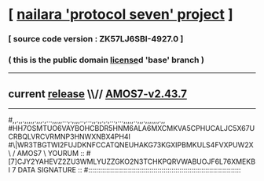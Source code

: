 
# [ [nailara 'protocol seven' project](http://nailara.network/) ]

### [ source code version : ZK57LJ6SBI-4927.0 ]

### ( this is the public domain [license](../license)d 'base' branch )
---
## current [release](https://github.com/nailara-technologies/protocol-7/releases) \\\\// [AMOS7-v2.43.7](https://github.com/nailara-technologies/protocol-7/releases/tag/AMOS7-v2.43.7)
---

#,,.,,.,,,,,.,,,.,...,,,,,...,.,,,,..,...,,.,,.,.,...,...,,,,,..,,,.,,,,,,,.,,
#HH7OSMTUO6VAYBOHCBDR5HNM6ALA6MXCMKVA5CPHUCALJC5X67UCRBQLVRCVRMNP3HNWXNBX4PH4I
#\\\|WR3TBGTWI2FUJDKNFCCATQNEUHAKG73KGXIPBMKULS4FVXPUW2X \ / AMOS7 \ YOURUM ::
#\[7]CJY2YAHEVZ2ZU3WMLYUZZGKO2N3TCHKPQRVWABUOJF6L76XMEKBI 7  DATA SIGNATURE ::
#:::::::::::::::::::::::::::::::::::::::::::::::::::::::::::::::::::::::::::::
